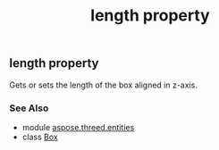 ﻿---
title: length property
second_title: Aspose.3D for Python via .NET API References
description: 
type: docs
weight: 140
url: /python-net/aspose.threed.entities/box/length/
is_root: false
---

## length property


Gets or sets the length of the box aligned in z-axis.

### See Also
* module [aspose.threed.entities](../../)
* class [Box](/3d/python-net/aspose.threed.entities/box)
